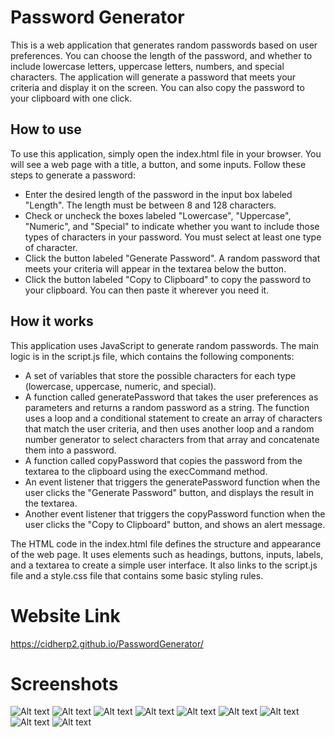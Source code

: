 # Password Generator

This is a web application that generates random passwords based on user preferences. You can choose the length of the password, and whether to include lowercase letters, uppercase letters, numbers, and special characters. The application will generate a password that meets your criteria and display it on the screen. You can also copy the password to your clipboard with one click.

## How to use

To use this application, simply open the index.html file in your browser. You will see a web page with a title, a button, and some inputs. Follow these steps to generate a password:

- Enter the desired length of the password in the input box labeled "Length". The length must be between 8 and 128 characters.
- Check or uncheck the boxes labeled "Lowercase", "Uppercase", "Numeric", and "Special" to indicate whether you want to include those types of characters in your password. You must select at least one type of character.
- Click the button labeled "Generate Password". A random password that meets your criteria will appear in the textarea below the button.
- Click the button labeled "Copy to Clipboard" to copy the password to your clipboard. You can then paste it wherever you need it.

## How it works

This application uses JavaScript to generate random passwords. The main logic is in the script.js file, which contains the following components:

- A set of variables that store the possible characters for each type (lowercase, uppercase, numeric, and special).
- A function called generatePassword that takes the user preferences as parameters and returns a random password as a string. The function uses a loop and a conditional statement to create an array of characters that match the user criteria, and then uses another loop and a random number generator to select characters from that array and concatenate them into a password.
- A function called copyPassword that copies the password from the textarea to the clipboard using the execCommand method.
- An event listener that triggers the generatePassword function when the user clicks the "Generate Password" button, and displays the result in the textarea.
- Another event listener that triggers the copyPassword function when the user clicks the "Copy to Clipboard" button, and shows an alert message.

The HTML code in the index.html file defines the structure and appearance of the web page. It uses elements such as headings, buttons, inputs, labels, and a textarea to create a simple user interface. It also links to the script.js file and a style.css file that contains some basic styling rules.

# Website Link
https://cidherp2.github.io/PasswordGenerator/

# Screenshots
![Alt text](/assets/foto1.png?raw=true "Optional Title")
![Alt text](/assets/foto2.png?raw=true "Optional Title")
![Alt text](/assets/foto3.png?raw=true "Optional Title")
![Alt text](/assets/foto4.png?raw=true "Optional Title")
![Alt text](/assets/foto5.png?raw=true "Optional Title")
![Alt text](/assets/foto6.png?raw=true "Optional Title")
![Alt text](/assets/foto7.png?raw=true "Optional Title")
![Alt text](/assets/foto8.png?raw=true "Optional Title")
![Alt text](/assets/foto9.png?raw=true "Optional Title")